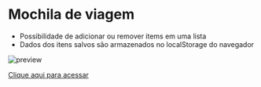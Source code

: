 # Mochila de viagem

- Possibilidade de adicionar ou remover items em uma lista
- Dados dos itens salvos são armazenados no localStorage do navegador

![preview](https://github.com/P-lyp/alura-mochilaviagem/assets/117242122/d02b3a66-5eb1-42b6-a050-453c360e2a0d)

<a href="https://p-lyp.github.io/alura-mochilaviagem/">Clique aqui para acessar</a>


